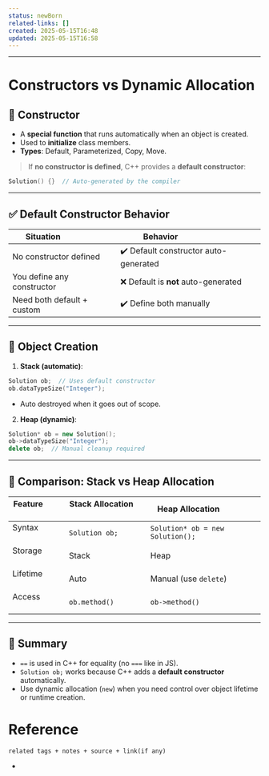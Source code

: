 ```yaml
---
status: newBorn
related-links: []
created: 2025-05-15T16:48
updated: 2025-05-15T16:58
---
```

---

# Constructors vs Dynamic Allocation

## 🔹 Constructor

- A **special function** that runs automatically when an object is created.
- Used to **initialize** class members.
- **Types**: Default, Parameterized, Copy, Move.


> If **no constructor is defined**, C++ provides a **default constructor**:  

```cpp
Solution() {}  // Auto-generated by the compiler
```

---

## ✅ Default Constructor Behavior


| Situation                  | Behavior                           |
|----------------------------|------------------------------------|
| No constructor defined     | ✔️ Default constructor auto-generated |
| You define any constructor | ❌ Default is **not** auto-generated |
| Need both default + custom | ✔️ Define both manually             |

---

## 🔹 Object Creation
  

1. **Stack (automatic)**:

```cpp
Solution ob;  // Uses default constructor
ob.dataTypeSize("Integer");
```
- Auto destroyed when it goes out of scope.

2. **Heap (dynamic)**:

```cpp
Solution* ob = new Solution();
ob->dataTypeSize("Integer");
delete ob;  // Manual cleanup required
```


---

## 🔹 Comparison: Stack vs Heap Allocation

  
| Feature           | Stack Allocation        | Heap Allocation               |
|-------------------|-------------------------|-------------------------------|
| Syntax            | `Solution ob;`          | `Solution* ob = new Solution();` |
| Storage           | Stack                   | Heap                          |
| Lifetime          | Auto                    | Manual (use `delete`)         |
| Access            | `ob.method()`           | `ob->method()`                |


---

## 🧠 Summary

  
- ` == ` is used in C++ for equality (no ` === ` like in JS).
- `Solution ob;` works because C++ adds a **default constructor** automatically.
- Use dynamic allocation (`new`) when you need control over object lifetime or runtime creation.

# Reference
`related tags + notes + source + link(if any)`
 

- 